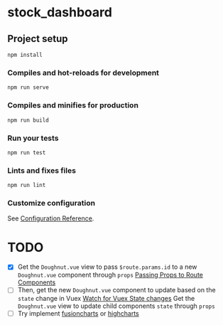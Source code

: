 # stock_dashboard

## Project setup
```
npm install
```

### Compiles and hot-reloads for development
```
npm run serve
```

### Compiles and minifies for production
```
npm run build
```

### Run your tests
```
npm run test
```

### Lints and fixes files
```
npm run lint
```

### Customize configuration
See [Configuration Reference](https://cli.vuejs.org/config/).

# TODO
- [x] Get the `Doughnut.vue` view to pass `$route.params.id` to a new `Doughnut.vue` component through `props` [Passing Props to Route Components](https://router.vuejs.org/guide/essentials/passing-props.html)
- [ ] Then, get the new `Doughnut.vue` component to update based on the `state` change in Vuex [Watch for Vuex State changes](https://dev.to/viniciuskneves/watch-for-vuex-state-changes-2mgj)
Get the `Doughnut.vue` view to update child components `state` through `props` 
- [ ] Try implement [fusioncharts](https://www.fusioncharts.com/dev/getting-started/vue/your-first-chart-using-vuejs) or [highcharts](https://www.highcharts.com/docs/chart-and-series-types/variable-radius-pie-chart)